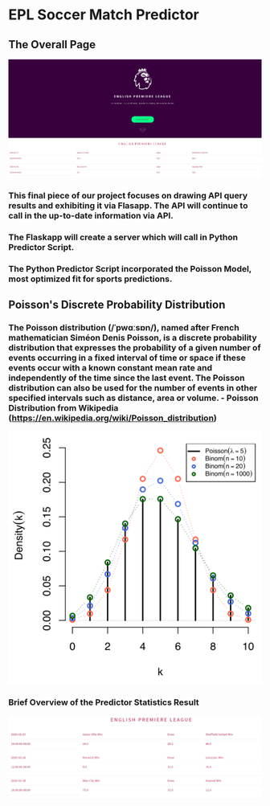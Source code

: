 # EPL Soccer Match Predictor

## The Overall Page
![OverallPage](/photo/page.jpg)

### This final piece of our project focuses on drawing API query results and exhibiting it via Flasapp. The API will continue to call in the up-to-date information via API.
### The Flaskapp will create a server which will call in Python Predictor Script.
### The Python Predictor Script incorporated the Poisson Model, most optimized fit for sports predictions.

## Poisson's Discrete Probability Distribution
### The Poisson distribution (/ˈpwɑːsɒn/), named after French mathematician Siméon Denis Poisson, is a discrete probability distribution that expresses the probability of a given number of events occurring in a fixed interval of time or space if these events occur with a known constant mean rate and independently of the time since the last event. The Poisson distribution can also be used for the number of events in other specified intervals such as distance, area or volume. - Poisson Distribution from Wikipedia (https://en.wikipedia.org/wiki/Poisson_distribution)
![Poisson](/photo/poisson.png)

### Brief Overview of the Predictor Statistics Result
![Statistics](/photo/windrawlose.jpg)
